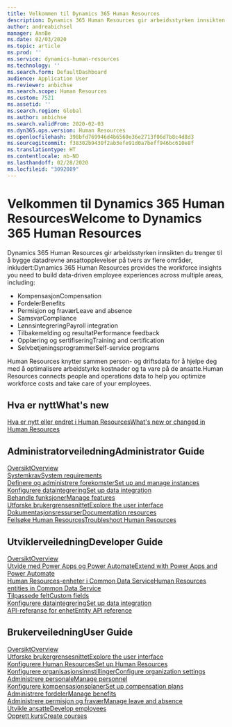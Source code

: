 ```yaml
---
title: Velkommen til Dynamics 365 Human Resources
description: Dynamics 365 Human Resources gir arbeidsstyrken innsikten du trenger til å bygge datadrevne ansattopplevelser på tvers av flere områder.
author: andreabichsel
manager: AnnBe
ms.date: 02/03/2020
ms.topic: article
ms.prod: ''
ms.service: dynamics-human-resources
ms.technology: ''
ms.search.form: DefaultDashboard
audience: Application User
ms.reviewer: anbichse
ms.search.scope: Human Resources
ms.custom: 7521
ms.assetid: ''
ms.search.region: Global
ms.author: anbichse
ms.search.validFrom: 2020-02-03
ms.dyn365.ops.version: Human Resources
ms.openlocfilehash: 398bfd769946d4b6560e36e2713f06d7b8c4d8d3
ms.sourcegitcommit: f38302b9430f2ab3efe91d0a7beff946bc610e8f
ms.translationtype: HT
ms.contentlocale: nb-NO
ms.lasthandoff: 02/28/2020
ms.locfileid: "3092089"
---
```

# <a name="welcome-to-dynamics-365-human-resources"></a><span data-ttu-id="e9f49-103">Velkommen til Dynamics 365 Human Resources</span><span class="sxs-lookup"><span data-stu-id="e9f49-103">Welcome to Dynamics 365 Human Resources</span></span>

<span data-ttu-id="e9f49-104">Dynamics 365 Human Resources gir arbeidsstyrken innsikten du trenger til å bygge datadrevne ansattopplevelser på tvers av flere områder, inkludert:</span><span class="sxs-lookup"><span data-stu-id="e9f49-104">Dynamics 365 Human Resources provides the workforce insights you need to build data-driven employee experiences across multiple areas, including:</span></span>

- <span data-ttu-id="e9f49-105">Kompensasjon</span><span class="sxs-lookup"><span data-stu-id="e9f49-105">Compensation</span></span>
- <span data-ttu-id="e9f49-106">Fordeler</span><span class="sxs-lookup"><span data-stu-id="e9f49-106">Benefits</span></span>
- <span data-ttu-id="e9f49-107">Permisjon og fravær</span><span class="sxs-lookup"><span data-stu-id="e9f49-107">Leave and absence</span></span>
- <span data-ttu-id="e9f49-108">Samsvar</span><span class="sxs-lookup"><span data-stu-id="e9f49-108">Compliance</span></span>
- <span data-ttu-id="e9f49-109">Lønnsintegrering</span><span class="sxs-lookup"><span data-stu-id="e9f49-109">Payroll integration</span></span>
- <span data-ttu-id="e9f49-110">Tilbakemelding og resultat</span><span class="sxs-lookup"><span data-stu-id="e9f49-110">Performance feedback</span></span>
- <span data-ttu-id="e9f49-111">Opplæring og sertifisering</span><span class="sxs-lookup"><span data-stu-id="e9f49-111">Training and certification</span></span>
- <span data-ttu-id="e9f49-112">Selvbetjeningsprogrammer</span><span class="sxs-lookup"><span data-stu-id="e9f49-112">Self-service programs</span></span>

<span data-ttu-id="e9f49-113">Human Resources knytter sammen person- og driftsdata for å hjelpe deg med å optimalisere arbeidstyrke kostnader og ta vare på de ansatte.</span><span class="sxs-lookup"><span data-stu-id="e9f49-113">Human Resources connects people and operations data to help you optimize workforce costs and take care of your employees.</span></span>

## <a name="whats-new"></a><span data-ttu-id="e9f49-114">Hva er nytt</span><span class="sxs-lookup"><span data-stu-id="e9f49-114">What's new</span></span>

[<span data-ttu-id="e9f49-115">Hva er nytt eller endret i Human Resources</span><span class="sxs-lookup"><span data-stu-id="e9f49-115">What's new or changed in Human Resources</span></span>](hr-admin-whats-new.md)

## <a name="administrator-guide"></a><span data-ttu-id="e9f49-116">Administratorveiledning</span><span class="sxs-lookup"><span data-stu-id="e9f49-116">Administrator Guide</span></span>

[<span data-ttu-id="e9f49-117">Oversikt</span><span class="sxs-lookup"><span data-stu-id="e9f49-117">Overview</span></span>](hr-admin-overview.md)</br>
[<span data-ttu-id="e9f49-118">Systemkrav</span><span class="sxs-lookup"><span data-stu-id="e9f49-118">System requirements</span></span>](hr-admin-system-requirements.md)</br>
[<span data-ttu-id="e9f49-119">Definere og administrere forekomster</span><span class="sxs-lookup"><span data-stu-id="e9f49-119">Set up and manage instances</span></span>](hr-admin-setup-provision.md)</br>
[<span data-ttu-id="e9f49-120">Konfigurere dataintegrering</span><span class="sxs-lookup"><span data-stu-id="e9f49-120">Set up data integration</span></span>](hr-admin-integration-choose-technology.md)</br>
[<span data-ttu-id="e9f49-121">Behandle funksjoner</span><span class="sxs-lookup"><span data-stu-id="e9f49-121">Manage features</span></span>](hr-admin-manage-features.md)</br>
[<span data-ttu-id="e9f49-122">Utforske brukergrensesnittet</span><span class="sxs-lookup"><span data-stu-id="e9f49-122">Explore the user interface</span></span>](../fin-ops-core/fin-ops/get-started/user-interface-elements.md?toc=/dynamics365/human-resources/toc.json)</br>
[<span data-ttu-id="e9f49-123">Dokumentasjonsressurser</span><span class="sxs-lookup"><span data-stu-id="e9f49-123">Documentation resources</span></span>](../fin-ops-core/fin-ops/get-started/help-overview.md?toc=/dynamics365/human-resources/toc.json)</br>
[<span data-ttu-id="e9f49-124">Feilsøke Human Resources</span><span class="sxs-lookup"><span data-stu-id="e9f49-124">Troubleshoot Human Resources</span></span>](hr-admin-troubleshooting-support.md)</br>

## <a name="developer-guide"></a><span data-ttu-id="e9f49-125">Utviklerveiledning</span><span class="sxs-lookup"><span data-stu-id="e9f49-125">Developer Guide</span></span>

[<span data-ttu-id="e9f49-126">Oversikt</span><span class="sxs-lookup"><span data-stu-id="e9f49-126">Overview</span></span>](hr-developer-overview.md)</br>
[<span data-ttu-id="e9f49-127">Utvide med Power Apps og Power Automate</span><span class="sxs-lookup"><span data-stu-id="e9f49-127">Extend with Power Apps and Power Automate</span></span>](hr-developer-power-apps.md)</br>
[<span data-ttu-id="e9f49-128">Human Resources-enheter i Common Data Service</span><span class="sxs-lookup"><span data-stu-id="e9f49-128">Human Resources entities in Common Data Service</span></span>](hr-developer-entities.md)</br>
[<span data-ttu-id="e9f49-129">Tilpassede felt</span><span class="sxs-lookup"><span data-stu-id="e9f49-129">Custom fields</span></span>](hr-developer-custom-fields.md)</br>
[<span data-ttu-id="e9f49-130">Konfigurere dataintegrering</span><span class="sxs-lookup"><span data-stu-id="e9f49-130">Set up data integration</span></span>](hr-admin-integration-choose-technology.md)</br>
[<span data-ttu-id="e9f49-131">API-referanse for enhet</span><span class="sxs-lookup"><span data-stu-id="e9f49-131">Entity API reference</span></span>](hr-developer-api-authentication.md)

## <a name="user-guide"></a><span data-ttu-id="e9f49-132">Brukerveiledning</span><span class="sxs-lookup"><span data-stu-id="e9f49-132">User Guide</span></span>

[<span data-ttu-id="e9f49-133">Oversikt</span><span class="sxs-lookup"><span data-stu-id="e9f49-133">Overview</span></span>](hr-hrpro-overview.md)</br>
[<span data-ttu-id="e9f49-134">Utforske brukergrensesnittet</span><span class="sxs-lookup"><span data-stu-id="e9f49-134">Explore the user interface</span></span>](../fin-ops-core/fin-ops/get-started/user-interface-elements.md?toc=/dynamics365/human-resources/toc.json)</br>
[<span data-ttu-id="e9f49-135">Konfigurere Human Resources</span><span class="sxs-lookup"><span data-stu-id="e9f49-135">Set up Human Resources</span></span>](hr-setup-parameters.md)</br>
[<span data-ttu-id="e9f49-136">Konfigurere organisasjonsinnstillinger</span><span class="sxs-lookup"><span data-stu-id="e9f49-136">Configure organization settings</span></span>](../fin-ops-core/fin-ops/organization-administration/organization-administration-home-page.md?toc=/dynamics365/human-resources/toc.json)</br>
[<span data-ttu-id="e9f49-137">Administrere personale</span><span class="sxs-lookup"><span data-stu-id="e9f49-137">Manage personnel</span></span>](hr-personnel-departments-jobs-positions.md)</br>
[<span data-ttu-id="e9f49-138">Konfigurere kompensasjonsplaner</span><span class="sxs-lookup"><span data-stu-id="e9f49-138">Set up compensation plans</span></span>](hr-compensation-overview.md)</br>
[<span data-ttu-id="e9f49-139">Administrere fordeler</span><span class="sxs-lookup"><span data-stu-id="e9f49-139">Manage benefits</span></span>](hr-benefits-management-overview.md)</br>
[<span data-ttu-id="e9f49-140">Administrere permisjon og fravær</span><span class="sxs-lookup"><span data-stu-id="e9f49-140">Manage leave and absence</span></span>](hr-leave-and-absence-overview.md)</br>
[<span data-ttu-id="e9f49-141">Utvikle ansatte</span><span class="sxs-lookup"><span data-stu-id="e9f49-141">Develop employees</span></span>](hr-develop-performance-management-overview.md)</br>
[<span data-ttu-id="e9f49-142">Opprett kurs</span><span class="sxs-lookup"><span data-stu-id="e9f49-142">Create courses</span></span>](hr-learning-courses.md)
